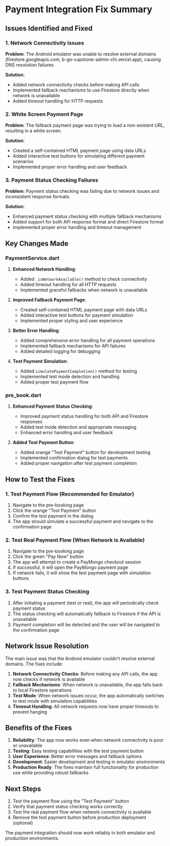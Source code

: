 # Payment Integration Fix Summary

## Issues Identified and Fixed

### 1. Network Connectivity Issues

**Problem**: The Android emulator was unable to resolve external domains (firestore.googleapis.com, b-go-capstone-admin-chi.vercel.app), causing DNS resolution failures.

**Solution**:

- Added network connectivity checks before making API calls
- Implemented fallback mechanisms to use Firestore directly when network is unavailable
- Added timeout handling for HTTP requests

### 2. White Screen Payment Page

**Problem**: The fallback payment page was trying to load a non-existent URL, resulting in a white screen.

**Solution**:

- Created a self-contained HTML payment page using data URLs
- Added interactive test buttons for simulating different payment scenarios
- Implemented proper error handling and user feedback

### 3. Payment Status Checking Failures

**Problem**: Payment status checking was failing due to network issues and inconsistent response formats.

**Solution**:

- Enhanced payment status checking with multiple fallback mechanisms
- Added support for both API response format and direct Firestore format
- Implemented proper error handling and timeout management

## Key Changes Made

### PaymentService.dart

1. **Enhanced Network Handling**:

   - Added `_isNetworkAvailable()` method to check connectivity
   - Added timeout handling for all HTTP requests
   - Implemented graceful fallbacks when network is unavailable

2. **Improved Fallback Payment Page**:

   - Created self-contained HTML payment page with data URLs
   - Added interactive test buttons for payment simulation
   - Implemented proper styling and user experience

3. **Better Error Handling**:

   - Added comprehensive error handling for all payment operations
   - Implemented fallback mechanisms for API failures
   - Added detailed logging for debugging

4. **Test Payment Simulation**:
   - Added `simulatePaymentCompletion()` method for testing
   - Implemented test mode detection and handling
   - Added proper test payment flow

### pre_book.dart

1. **Enhanced Payment Status Checking**:

   - Improved payment status handling for both API and Firestore responses
   - Added test mode detection and appropriate messaging
   - Enhanced error handling and user feedback

2. **Added Test Payment Button**:
   - Added orange "Test Payment" button for development testing
   - Implemented confirmation dialog for test payments
   - Added proper navigation after test payment completion

## How to Test the Fixes

### 1. Test Payment Flow (Recommended for Emulator)

1. Navigate to the pre-booking page
2. Click the orange "Test Payment" button
3. Confirm the test payment in the dialog
4. The app should simulate a successful payment and navigate to the confirmation page

### 2. Test Real Payment Flow (When Network is Available)

1. Navigate to the pre-booking page
2. Click the green "Pay Now" button
3. The app will attempt to create a PayMongo checkout session
4. If successful, it will open the PayMongo payment page
5. If network fails, it will show the test payment page with simulation buttons

### 3. Test Payment Status Checking

1. After initiating a payment (test or real), the app will periodically check payment status
2. The status checking will automatically fallback to Firestore if the API is unavailable
3. Payment completion will be detected and the user will be navigated to the confirmation page

## Network Issue Resolution

The main issue was that the Android emulator couldn't resolve external domains. The fixes include:

1. **Network Connectivity Checks**: Before making any API calls, the app now checks if network is available
2. **Fallback Mechanisms**: When network is unavailable, the app falls back to local Firestore operations
3. **Test Mode**: When network issues occur, the app automatically switches to test mode with simulation capabilities
4. **Timeout Handling**: All network requests now have proper timeouts to prevent hanging

## Benefits of the Fixes

1. **Reliability**: The app now works even when network connectivity is poor or unavailable
2. **Testing**: Easy testing capabilities with the test payment button
3. **User Experience**: Better error messages and fallback options
4. **Development**: Easier development and testing in emulator environments
5. **Production Ready**: The fixes maintain full functionality for production use while providing robust fallbacks

## Next Steps

1. Test the payment flow using the "Test Payment" button
2. Verify that payment status checking works correctly
3. Test the real payment flow when network connectivity is available
4. Remove the test payment button before production deployment (optional)

The payment integration should now work reliably in both emulator and production environments.
